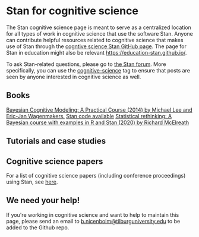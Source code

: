 # Stan for cognitive science

The Stan cognitive science page is meant to serve as a centralized location for all types of work in cognitive science that use the software Stan. 
Anyone can contribute helpful resources related to cognitive science that makes use of Stan through the 
[cogntive science Stan GitHub page](https://github.com/cognitive-science-stan/cognitive-science-stan.github.io). The page for Stan in education might also be relevant https://education-stan.github.io/.


To ask Stan-related questions, please go to [the Stan forum](https://discourse.mc-stan.org/). More specifically, you can use the 
[cognitive-science](https://discourse.mc-stan.org/tag/cognitive-science) tag to ensure that posts are seen by anyone interested in cognitive science as well.

## Books

[Bayesian Cognitive Modeling: A Practical Course (2014) by Michael Lee and Eric-Jan Wagenmakers.](https://bayesmodels.com/) [Stan code available](https://github.com/stan-dev/example-models/tree/master/Bayesian_Cognitive_Modeling)
[Statistical rethinking: A Bayesian course with examples in R and Stan (2020) by Richard McElreath](https://xcelab.net/rm/statistical-rethinking/)

## Tutorials and case studies



## Cognitive science papers
For a list of cognitive science papers (including conference proceedings) using Stan, see [here](https://cognitive-science-stan.github.io/papers). 



## We need your help!
If you're working in cognitive science and want to help to maintain this page, please send an email to <b.nicenboim@tilburguniversity.edu> to be added to the Github repo.
